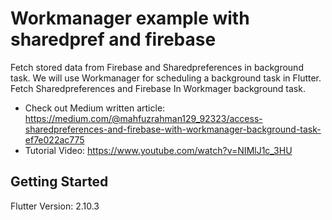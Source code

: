 # Workmanager example with sharedpref and firebase

Fetch stored data from Firebase and Sharedpreferences in background task. We will use Workmanager for scheduling a background task in Flutter. 
Fetch Sharedpreferences and Firebase  In Workmager background task.

- Check out Medium written article: https://medium.com/@mahfuzrahman129_92323/access-sharedpreferences-and-firebase-with-workmanager-background-task-ef7e022ac775
- Tutorial Video: https://www.youtube.com/watch?v=NIMlJ1c_3HU

## Getting Started

Flutter Version: 2.10.3
